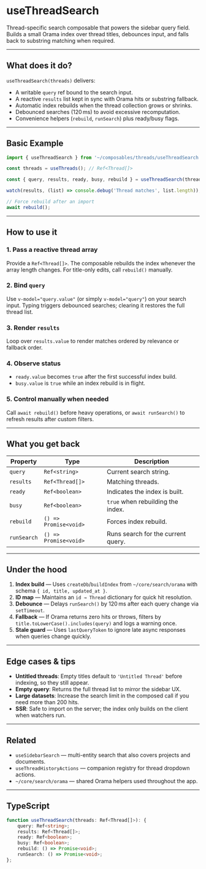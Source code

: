 # useThreadSearch

Thread-specific search composable that powers the sidebar query field. Builds a small Orama index over thread titles, debounces input, and falls back to substring matching when required.

---

## What does it do?

`useThreadSearch(threads)` delivers:

-   A writable `query` ref bound to the search input.
-   A reactive `results` list kept in sync with Orama hits or substring fallback.
-   Automatic index rebuilds when the thread collection grows or shrinks.
-   Debounced searches (120 ms) to avoid excessive recomputation.
-   Convenience helpers (`rebuild`, `runSearch`) plus ready/busy flags.

---

## Basic Example

```ts
import { useThreadSearch } from '~/composables/threads/useThreadSearch';

const threads = useThreads(); // Ref<Thread[]>

const { query, results, ready, busy, rebuild } = useThreadSearch(threads);

watch(results, (list) => console.debug('Thread matches', list.length));

// Force rebuild after an import
await rebuild();
```

---

## How to use it

### 1. Pass a reactive thread array

Provide a `Ref<Thread[]>`. The composable rebuilds the index whenever the array length changes. For title-only edits, call `rebuild()` manually.

### 2. Bind `query`

Use `v-model="query.value"` (or simply `v-model="query"`) on your search input. Typing triggers debounced searches; clearing it restores the full thread list.

### 3. Render `results`

Loop over `results.value` to render matches ordered by relevance or fallback order.

### 4. Observe status

-   `ready.value` becomes `true` after the first successful index build.
-   `busy.value` is `true` while an index rebuild is in flight.

### 5. Control manually when needed

Call `await rebuild()` before heavy operations, or `await runSearch()` to refresh results after custom filters.

---

## What you get back

| Property    | Type                  | Description                        |
| ----------- | --------------------- | ---------------------------------- |
| `query`     | `Ref<string>`         | Current search string.             |
| `results`   | `Ref<Thread[]>`       | Matching threads.                  |
| `ready`     | `Ref<boolean>`        | Indicates the index is built.      |
| `busy`      | `Ref<boolean>`        | `true` when rebuilding the index.  |
| `rebuild`   | `() => Promise<void>` | Forces index rebuild.              |
| `runSearch` | `() => Promise<void>` | Runs search for the current query. |

---

## Under the hood

1. **Index build** — Uses `createDb`/`buildIndex` from `~/core/search/orama` with schema `{ id, title, updated_at }`.
2. **ID map** — Maintains an `id → Thread` dictionary for quick hit resolution.
3. **Debounce** — Delays `runSearch()` by 120 ms after each query change via `setTimeout`.
4. **Fallback** — If Orama returns zero hits or throws, filters by `title.toLowerCase().includes(query)` and logs a warning once.
5. **Stale guard** — Uses `lastQueryToken` to ignore late async responses when queries change quickly.

---

## Edge cases & tips

-   **Untitled threads**: Empty titles default to `'Untitled Thread'` before indexing, so they still appear.
-   **Empty query**: Returns the full thread list to mirror the sidebar UX.
-   **Large datasets**: Increase the search limit in the composed call if you need more than 200 hits.
-   **SSR**: Safe to import on the server; the index only builds on the client when watchers run.

---

## Related

-   `useSidebarSearch` — multi-entity search that also covers projects and documents.
-   `useThreadHistoryActions` — companion registry for thread dropdown actions.
-   `~/core/search/orama` — shared Orama helpers used throughout the app.

---

## TypeScript

```ts
function useThreadSearch(threads: Ref<Thread[]>): {
    query: Ref<string>;
    results: Ref<Thread[]>;
    ready: Ref<boolean>;
    busy: Ref<boolean>;
    rebuild: () => Promise<void>;
    runSearch: () => Promise<void>;
};
```
